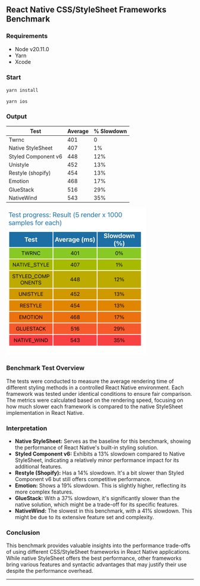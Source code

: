 ## React Native CSS/StyleSheet Frameworks Benchmark

### Requirements
- Node v20.11.0
- Yarn
- Xcode

### Start

```shell
yarn install
```

```shell
yarn ios
```

### Output

| Test                | Average | % Slowdown |
|---------------------|---------|------------|
| Twrnc               | 401     | 0          |
| Native StyleSheet   | 407     | 1%         |
| Styled Component v6 | 448     | 12%        |
| Unistyle            | 452     | 13%        |
| Restyle (shopify)   | 454     | 13%        |
| Emotion             | 468     | 17%        |
| GlueStack           | 516     | 29%        |
| NativeWind          | 543     | 35%        |

![img.png](./docs/output.png)

### Benchmark Test Overview

The tests were conducted to measure the average rendering time of different styling methods in a controlled React Native environment. Each framework was tested under identical conditions to ensure fair comparison. The metrics were calculated based on the rendering speed, focusing on how much slower each framework is compared to the native StyleSheet implementation in React Native.

### Interpretation

- **Native StyleSheet:** Serves as the baseline for this benchmark, showing the performance of React Native's built-in styling solution.
- **Styled Component v6:** Exhibits a 13% slowdown compared to Native StyleSheet, indicating a relatively minor performance impact for its additional features.
- **Restyle (Shopify):** Has a 14% slowdown. It's a bit slower than Styled Component v6 but still offers competitive performance.
- **Emotion:** Shows a 19% slowdown. This is slightly higher, reflecting its more complex features.
- **GlueStack:** With a 37% slowdown, it's significantly slower than the native solution, which might be a trade-off for its specific features.
- **NativeWind:** The slowest in this benchmark, with a 41% slowdown. This might be due to its extensive feature set and complexity.

### Conclusion

This benchmark provides valuable insights into the performance trade-offs of using different CSS/StyleSheet frameworks in React Native applications. While native StyleSheet offers the best performance, other frameworks bring various features and syntactic advantages that may justify their use despite the performance overhead.

---
